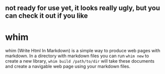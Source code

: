 ## not ready for use yet, it looks really ugly, but you can check it out if you like

# whim
whim (Write Html In Markdown) is a simple way to produce web pages with markdown. In a directory with markdown files you can run `whim new` to create a new library, `whim build /path/to/dir` will take these documents and create a navigable web page using your markdown files.
